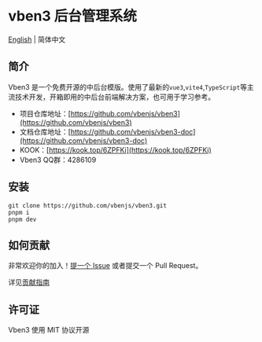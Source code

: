 # vben3 后台管理系统

[English](./README.en-US.md) | 简体中文

## 简介

Vben3 是一个免费开源的中后台模版。使用了最新的`vue3`,`vite4`,`TypeScript`等主流技术开发，开箱即用的中后台前端解决方案，也可用于学习参考。

+ 项目仓库地址：[https://github.com/vbenjs/vben3](https://github.com/vbenjs/vben3)
+ 文档仓库地址：[https://github.com/vbenjs/vben3-doc](https://github.com/vbenjs/vben3-doc)
+ KOOK：[https://kook.top/6ZPFKi](https://kook.top/6ZPFKi)
+ Vben3 QQ群：4286109



## 安装

```
git clone https://github.com/vbenjs/vben3.git
pnpm i 
pnpm dev
```



## 如何贡献

非常欢迎你的加入！[提一个 Issue](https://github.com/vbenjs/vben3/issues/new/choose) 或者提交一个 Pull Request。

详见[贡献指南](./CONTRIBUTING.md)

## 许可证

Vben3 使用 MIT 协议开源
